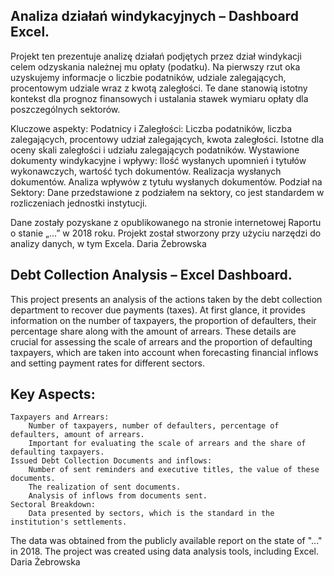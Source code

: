 Analiza działań windykacyjnych – Dashboard Excel.
---
Projekt ten prezentuje analizę działań podjętych przez dział windykacji celem odzyskania należnej mu opłaty (podatku). 
Na pierwszy rzut oka uzyskujemy informacje o liczbie podatników, udziale zalegających, procentowym udziale wraz z kwotą zaległości. 
Te dane stanowią istotny kontekst dla prognoz finansowych i ustalania stawek wymiaru opłaty dla poszczególnych sektorów.

Kluczowe aspekty:
    Podatnicy i Zaległości:
        Liczba podatników, liczba zalegających, procentowy udział zalegających, kwota zaległości.
        Istotne dla oceny skali zaległości i udziału zalegających podatników.
    Wystawione dokumenty windykacyjne i wpływy:
        Ilość wysłanych upomnień i tytułów wykonawczych, wartość tych dokumentów.
        Realizacja wysłanych dokumentów.
        Analiza wpływów z tytułu wysłanych dokumentów.
    Podział na Sektory:
        Dane przedstawione z podziałem na sektory, co jest standardem w rozliczeniach jednostki instytucji.

Dane zostały pozyskane z opublikowanego na stronie internetowej Raportu o stanie „...” w 2018 roku.
Projekt został stworzony przy użyciu narzędzi do analizy danych, w tym Excela.
Daria Żebrowska

Debt Collection Analysis – Excel Dashboard.
---
This project presents an analysis of the actions taken by the debt collection department to recover due payments (taxes). 
At first glance, it provides information on the number of taxpayers, the proportion of defaulters, their percentage share along with the amount of arrears.
These details are crucial for assessing the scale of arrears and the proportion of defaulting taxpayers, 
which are taken into account when forecasting financial inflows and setting payment rates for different sectors.

Key Aspects:
---
    Taxpayers and Arrears:
        Number of taxpayers, number of defaulters, percentage of defaulters, amount of arrears.
        Important for evaluating the scale of arrears and the share of defaulting taxpayers.
    Issued Debt Collection Documents and inflows:
        Number of sent reminders and executive titles, the value of these documents.
        The realization of sent documents.
        Analysis of inflows from documents sent.
    Sectoral Breakdown:
        Data presented by sectors, which is the standard in the institution's settlements.

The data was obtained from the publicly available report on the state of "..." in 2018.
The project was created using data analysis tools, including Excel.
Daria Żebrowska
